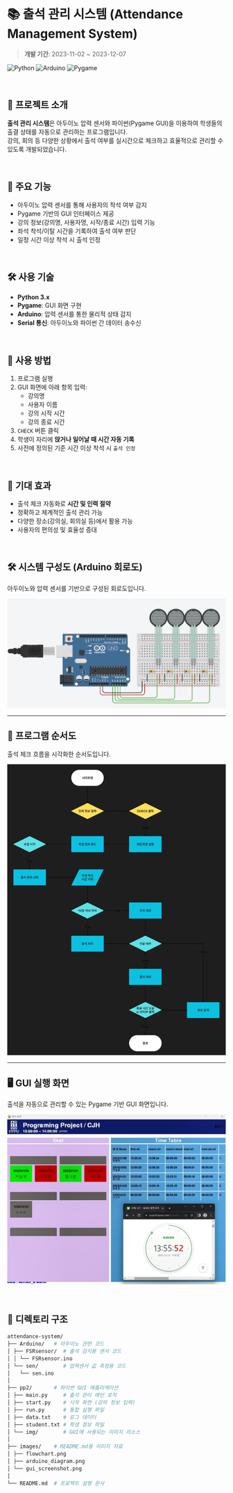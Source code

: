 # 📚 출석 관리 시스템 (Attendance Management System)

> **개발 기간**: 2023-11-02 ~ 2023-12-07

![Python](https://img.shields.io/badge/Python-3.x-blue?logo=python)
![Arduino](https://img.shields.io/badge/Arduino-Pressure%20Sensor-green?logo=arduino)
![Pygame](https://img.shields.io/badge/Pygame-GUI-lightgrey?logo=pygame)

<br/>

## 📌 프로젝트 소개

**출석 관리 시스템**은 아두이노 압력 센서와 파이썬(Pygame GUI)을 이용하여 학생들의 출결 상태를 자동으로 관리하는 프로그램입니다.  
강의, 회의 등 다양한 상황에서 출석 여부를 실시간으로 체크하고 효율적으로 관리할 수 있도록 개발되었습니다.

<br/>

## 🎯 주요 기능

- 아두이노 압력 센서를 통해 사용자의 착석 여부 감지
- Pygame 기반의 GUI 인터페이스 제공
- 강의 정보(강의명, 사용자명, 시작/종료 시간) 입력 기능
- 좌석 착석/이탈 시간을 기록하여 출석 여부 판단
- 일정 시간 이상 착석 시 출석 인정

<br/>

## 🛠 사용 기술

- **Python 3.x**
- **Pygame**: GUI 화면 구현
- **Arduino**: 압력 센서를 통한 물리적 상태 감지
- **Serial 통신**: 아두이노와 파이썬 간 데이터 송수신

<br/>

## 🔧 사용 방법
1. 프로그램 실행
2. GUI 화면에 아래 항목 입력:
   - 강의명
   - 사용자 이름
   - 강의 시작 시간
   - 강의 종료 시간
3. `CHECK` 버튼 클릭
4. 학생이 자리에 **앉거나 일어날 때 시간 자동 기록**
5. 사전에 정의된 기준 시간 이상 착석 시 `출석 인정`

<br/>

## 📌 기대 효과
- 출석 체크 자동화로 **시간 및 인력 절약**
- 정확하고 체계적인 출석 관리 가능
- 다양한 장소(강의실, 회의실 등)에서 활용 가능
- 사용자의 편의성 및 효율성 증대

<br/>

## 🛠 시스템 구성도 (Arduino 회로도)

아두이노와 압력 센서를 기반으로 구성된 회로도입니다.

![Arduino 회로도](./images/arduino_diagram.png)

---

## 🔁 프로그램 순서도

출석 체크 흐름을 시각화한 순서도입니다.

![프로그램 순서도](./images/flowchart.png)

---

## 🖥️ GUI 실행 화면

출석을 자동으로 관리할 수 있는 Pygame 기반 GUI 화면입니다.

![GUI 화면](./images/gui_screenshot.png)

<br/>

## 📁 디렉토리 구조
```bash
attendance-system/
├── Arduino/   # 아두이노 관련 코드
│ ├── FSRsensor/  # 출석 감지용 센서 코드
│ │ └── FSRsensor.ino
│ └── sen/        # 압력센서 값 측정용 코드
│   └── sen.ino
│
├── pp2/       # 파이썬 GUI 애플리케이션
│ ├── main.py     # 출석 관리 메인 로직
│ ├── start.py    # 시작 화면 (강의 정보 입력)
│ ├── run.py      # 통합 실행 파일
│ ├── data.txt    # 로그 데이터
│ ├── student.txt # 학생 정보 파일
│ └── img/        # GUI에 사용되는 이미지 리소스
│
├── images/    # README.md용 이미지 자료
│ ├── flowchart.png
│ ├── arduino_diagram.png
│ └── gui_screenshot.png
│
└── README.md  # 프로젝트 설명 문서
